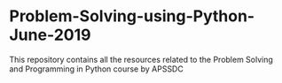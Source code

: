 # Problem-Solving-using-Python-June-2019
This repository contains all the resources related to the Problem Solving and Programming in Python course by APSSDC
